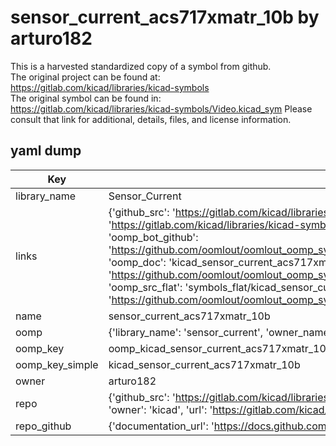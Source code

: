 # sensor_current_acs717xmatr_10b by arturo182  
This is a harvested standardized copy of a symbol from github.  
The original project can be found at:  
https://gitlab.com/kicad/libraries/kicad-symbols  
The original symbol can be found in:
https://gitlab.com/kicad/libraries/kicad-symbols/Video.kicad_sym
Please consult that link for additional, details, files, and license information.  
## yaml dump  
| Key | Value |  
| --- | --- |  
| library_name | Sensor_Current |  
| links | {'github_src': 'https://gitlab.com/kicad/libraries/kicad-symbols/Video.kicad_sym', 'github_src_repo': 'https://gitlab.com/kicad/libraries/kicad-symbols', 'oomp_bot': 'kicad_sensor_current_acs717xmatr_10b/working', 'oomp_bot_github': 'https://github.com/oomlout/oomlout_oomp_symbol_bot/tree/main/kicad_sensor_current_acs717xmatr_10b/working', 'oomp_doc': 'kicad_sensor_current_acs717xmatr_10b/working', 'oomp_doc_github': 'https://github.com/oomlout/oomlout_oomp_symbol_doc/tree/main/kicad_sensor_current_acs717xmatr_10b/working', 'oomp_src_flat': 'symbols_flat/kicad_sensor_current_acs717xmatr_10b/working', 'oomp_src_flat_github': 'https://github.com/oomlout/oomlout_oomp_symbol_src/tree/main/kicad_sensor_current_acs717xmatr_10b/working'} |  
| name | sensor_current_acs717xmatr_10b |  
| oomp | {'library_name': 'sensor_current', 'owner_name': 'kicad', 'symbol_name': 'sensor_current_acs717xmatr_10b'} |  
| oomp_key | oomp_kicad_sensor_current_acs717xmatr_10b |  
| oomp_key_simple | kicad_sensor_current_acs717xmatr_10b |  
| owner | arturo182 |  
| repo | {'github_src': 'https://gitlab.com/kicad/libraries/kicad-symbols/Video.kicad_sym', 'name': 'libraries/kicad-symbols', 'owner': 'kicad', 'url': 'https://gitlab.com/kicad/libraries/kicad-symbols'} |  
| repo_github | {'documentation_url': 'https://docs.github.com/rest/repos/repos#get-a-repository', 'message': 'Not Found'} |  

